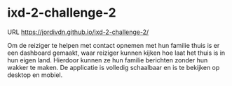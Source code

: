 # ixd-2-challenge-2

URL 
https://jordivdn.github.io/ixd-2-challenge-2/


Om de reiziger te helpen met contact opnemen met hun familie thuis is er een dashboard gemaakt, waar reiziger kunnen kijken hoe laat het thuis is in hun eigen land. Hierdoor kunnen ze hun familie berichten zonder hun wakker te maken. De applicatie is volledig schaalbaar en is te bekijken op desktop en mobiel.

